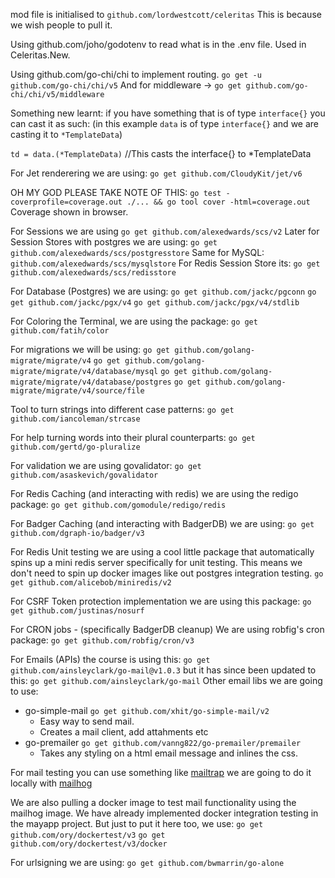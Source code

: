 mod file is initialised to 
`github.com/lordwestcott/celeritas`
This is because we wish people to pull it.

Using github.com/joho/godotenv to read what is in the .env file. Used in Celeritas.New.

Using github.com/go-chi/chi to implement routing.
`go get -u github.com/go-chi/chi/v5`
And for middleware -> 
`go get github.com/go-chi/chi/v5/middleware`

Something new learnt:
if you have something that is of type `interface{}`
you can cast it as such:
(in this example `data` is of type `interface{}` and we are casting it to `*TemplateData`)

`td = data.(*TemplateData)` //This casts the interface{} to *TemplateData

For Jet renderering we are using: 
`go get github.com/CloudyKit/jet/v6`

OH MY GOD PLEASE TAKE NOTE OF THIS:
`go test -coverprofile=coverage.out ./... && go tool cover -html=coverage.out`
Coverage shown in browser.

For Sessions we are using
`go get github.com/alexedwards/scs/v2`
Later for Session Stores with postgres we are using:
`go get github.com/alexedwards/scs/postgresstore`
Same for MySQL:
`github.com/alexedwards/scs/mysqlstore`
For Redis Session Store its:
`go get github.com/alexedwards/scs/redisstore`

For Database (Postgres) we are using:
`go get github.com/jackc/pgconn`
`go get github.com/jackc/pgx/v4`
`go get github.com/jackc/pgx/v4/stdlib`

For Coloring the Terminal, we are using the package:
`go get github.com/fatih/color`

For migrations we will be using:
`go get github.com/golang-migrate/migrate/v4`
`go get github.com/golang-migrate/migrate/v4/database/mysql`
`go get github.com/golang-migrate/migrate/v4/database/postgres`
`go get github.com/golang-migrate/migrate/v4/source/file`

Tool to turn strings into different case patterns:
`go get github.com/iancoleman/strcase`

For help turning words into their plural counterparts:
`go get github.com/gertd/go-pluralize`

For validation we are using govalidator:
`go get github.com/asaskevich/govalidator`

For Redis Caching (and interacting with redis)
we are using the redigo package:
`go get github.com/gomodule/redigo/redis`

For Badger Caching (and interacting with BadgerDB) we are using:
`go get github.com/dgraph-io/badger/v3`

For Redis Unit testing we are using a cool little package that automatically spins up a mini redis server specifically for unit testing.
This means we don't need to spin up docker images like out postgres integration testing.
`go get github.com/alicebob/miniredis/v2`

For CSRF Token protection implementation we are using this package:
`go get github.com/justinas/nosurf`

For CRON jobs - (specifically BadgerDB cleanup)
We are using robfig's cron package:
`go get github.com/robfig/cron/v3`

For Emails (APIs)
the course is using this:
`go get github.com/ainsleyclark/go-mail@v1.0.3`
but it has since been updated to this:
`go get github.com/ainsleyclark/go-mail`
Other email libs we are going to use:
- go-simple-mail `go get github.com/xhit/go-simple-mail/v2`
    - Easy way to send mail.
    - Creates a mail client, add attahments etc
- go-premailer `go get github.com/vanng822/go-premailer/premailer`
    - Takes any styling on a html email message and inlines the css.

For mail testing you can use something like [mailtrap](https://mailtrap.io/)
we are going to do it locally with [mailhog](https://github.com/mailhog/MailHog)

We are also pulling a docker image to test mail functionality using the mailhog image.
We have already implemented docker integration testing in the mayapp project. But just to put it here too, we use:
`go get github.com/ory/dockertest/v3`
`go get github.com/ory/dockertest/v3/docker`

For urlsigning we are using:
`go get github.com/bwmarrin/go-alone`